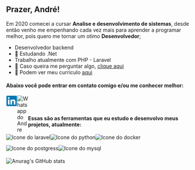 ## Prazer, André!
Em 2020 comecei a cursar **Analise e desenvolvimento de sistemas**, desde então venho me empenhando cada vez mais para aprender a programar melhor, pois quero me tornar um otimo **Desenvolvedor**;


- Desenvolvedor backend
- 🌱 Estudando .Net
- Trabalho atualmente com PHP - Laravel
- 💬 Caso queira me perguntar algo, [clique aqui](https://github.com/andresnow/andresnow/issues)
- :page_facing_up: Podem ver meu curriculo [aqui](https://drive.google.com/file/d/1gnuZo4tPeHP-lDDuXnwv8NE47FzgqHyo/view?usp=sharing)

#### Abaixo você pode entrar em contato comigo e/ou me conhecer melhor:

<a href="https://www.linkedin.com/in/andr%C3%A9-n-922181a6/">
  <img align="left" alt="Linkedin de André Neves" width="30px" src="https://raw.githubusercontent.com/devicons/devicon/master/icons/linkedin/linkedin-original.svg" />
</a>
<!--
<a href="https://discord.gg/zfdTWAvn">
  <img align="left" alt="Discord do Andre" width="30px" src="https://img.icons8.com/color/2x/discord-logo--v2.png?token=exp=1623545084~hmac=efc23393fc2930db27c62c1296e161d7" />
</a>-->

<a href="https://wa.me/message/CRQY3GBEGCC5P1">
  <img align="left" alt="Whatsapp do Andre" width="30px" src="https://cdn.icon-icons.com/icons2/729/PNG/512/whatsapp_icon-icons.com_62756.png" />
</a>

<br />
<br />

#### Essas são as ferramentas que eu estudo e desenvolvo meus projetos, atualmente:
<img align="left" alt="Icone do laravel" height="30" src="https://cdn.icon-icons.com/icons2/2699/PNG/512/laravel_logo_icon_168331.png">
<img align="left" alt="Icone do python" height="30" src="https://cdn.icon-icons.com/icons2/112/PNG/512/python_18894.png">
<img align="left" alt="Icone do docker" height="30" src="https://cdn.icon-icons.com/icons2/2407/PNG/512/docker_icon_146192.png">
<img align="left" alt="Icone do postgress" height="30" src="https://images.icon-icons.com/2415/PNG/512/postgresql_plain_wordmark_logo_icon_146390.png">
<img align="left" alt="Icone do mysql" height="30" src="https://images.icon-icons.com/2415/PNG/512/mysql_original_wordmark_logo_icon_146417.png">

<!--
<img align="left" alt="Icone do sql" height="30" src="https://cdn.icon-icons.com/icons2/9/PNG/256/sql_racer_gamedatabase_sql_1526.png">
<img align="left" alt="Icone do php" height="30" src="https://cdn.icon-icons.com/icons2/2107/PNG/512/file_type_php_icon_130266.png">
<img align="left" alt="Icone do html" height="30" src="https://cdn.icon-icons.com/icons2/2107/PNG/512/file_type_html_icon_130541.png">
<img align="left" alt="Icone do css" height="30" src="https://cdn.icon-icons.com/icons2/2107/PNG/512/file_type_css_icon_130661.png">
<img align="left" alt="Icone do flutter" height="30" src="https://raw.githubusercontent.com/devicons/devicon/master/icons/flutter/flutter-original.svg">
<img align="left" alt="Icone do dart" height="30" src="https://raw.githubusercontent.com/devicons/devicon/master/icons/dart/dart-original.svg">
<img align="left" alt="Icone do firebase" height="30" src="https://raw.githubusercontent.com/devicons/devicon/master/icons/firebase/firebase-plain-wordmark.svg">
-->

<br />
<br />
<br />

![Anurag's GitHub stats](https://github-readme-stats.vercel.app/api?username=andresnow&theme=algolia&show_icons=true)

<!--[![Top Langs](https://github-readme-stats.vercel.app/api/top-langs/?username=andresnow&layout=compact)](https://github.com/andresnow/github-readme-stats)

<br />

**AndreSnow/AndreSnow** is a ✨ _special_ ✨ repository because its `README.md` (this file) appears on your GitHub profile.

Here are some ideas to get you started:

- 🔭 I’m currently working on ...
- 🌱 I’m currently learning ...
- 👯 I’m looking to collaborate on ...
- 🤔 I’m looking for help with ...
- 💬 Ask me about ...
- 📫 How to reach me: ...
- 😄 Pronouns: ...
- ⚡ Fun fact: ...
-->
